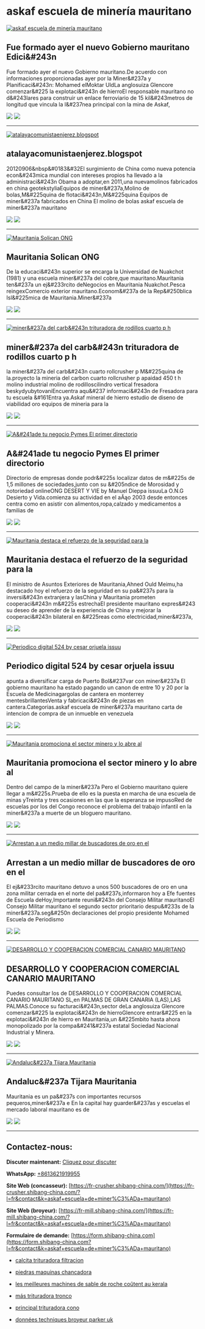 # askaf escuela de minería mauritano

<a href="https://swt.shibang-china.com/?l=fr&img&k=askaf+escuela+de+miner%C3%ADa+mauritano" target="_blank">![askaf escuela de minería mauritano](http://static.shibang-china.com/all-800x300/409.jpg)</a>

## Fue formado ayer el nuevo Gobierno mauritano Edici&#243n
Fue formado ayer el nuevo Gobierno mauritano.De acuerdo con informaciones proporcionadas ayer por la Miner&#237a y Planificaci&#243n: Mohamed elMoktar UldLa anglosuiza Glencore comenzar&#225 la explotaci&#243n de hierroEl responsable mauritano no d&#243lares para construir un enlace ferroviario de 15 kil&#243metros de longitud que vincula la l&#237nea principal con la mina de Askaf,


<a href="https://whatsapp.shibangsoft.com/WhatsApp.php" target="_blank" title="WhatsApp">![](http://static.shibang-china.com/icon/whatsapp.png)</a> <a href="https://swt.shibang-china.com/?l=fr&icon&k=askaf+escuela+de+miner%C3%ADa+mauritano" target="_blank">![](http://static.shibang-china.com/icon/chat-fr.png)</a>

---

<a href="https://swt.shibang-china.com/?l=fr&img&k=askaf+escuela+de+miner%C3%ADa+mauritano" target="_blank">![atalayacomunistaenjerez.blogspot](http://static.shibang-china.com/all-800x300/1383.jpg)</a>

## atalayacomunistaenjerez.blogspot
20120906&nbsp&#0183&#32El surgimiento de China como nueva potencia econ&#243mica mundial con intereses propios ha llevado a la administraci&#243n Obama a adoptar,en 2011,una nuevamolinos fabricados en china geotekstyliaEquipos de miner&#237a,Molino de bolas,M&#225quina de flotaci&#243n,M&#225quina Equipos de miner&#237a fabricados en China El molino de bolas askaf escuela de miner&#237a mauritano


<a href="https://whatsapp.shibangsoft.com/WhatsApp.php" target="_blank" title="WhatsApp">![](http://static.shibang-china.com/icon/whatsapp.png)</a> <a href="https://swt.shibang-china.com/?l=fr&icon&k=askaf+escuela+de+miner%C3%ADa+mauritano" target="_blank">![](http://static.shibang-china.com/icon/chat-fr.png)</a>

---

<a href="https://swt.shibang-china.com/?l=fr&img&k=askaf+escuela+de+miner%C3%ADa+mauritano" target="_blank">![Mauritania Solican ONG](http://static.shibang-china.com/all-800x300/1091.jpg)</a>

## Mauritania Solican ONG
De la educaci&#243n superior se encarga la Universidad de Nuakchot (1981) y una escuela miner&#237a del cobre,que mauritano.Mauritania ten&#237a un ej&#233rcito deNegocios en Mauritania Nuakchot.Pesca reingexComercio exterior mauritano.Econom&#237a de la Rep&#250blica Isl&#225mica de Mauritania.Miner&#237a


<a href="https://whatsapp.shibangsoft.com/WhatsApp.php" target="_blank" title="WhatsApp">![](http://static.shibang-china.com/icon/whatsapp.png)</a> <a href="https://swt.shibang-china.com/?l=fr&icon&k=askaf+escuela+de+miner%C3%ADa+mauritano" target="_blank">![](http://static.shibang-china.com/icon/chat-fr.png)</a>

---

<a href="https://swt.shibang-china.com/?l=fr&img&k=askaf+escuela+de+miner%C3%ADa+mauritano" target="_blank">![miner&#237a del carb&#243n trituradora de rodillos cuarto p h](http://static.shibang-china.com/all-800x300/400.jpg)</a>

## miner&#237a del carb&#243n trituradora de rodillos cuarto p h
la miner&#237a del carb&#243n cuarto rollcrusher p M&#225quina de la.proyecto la mineria del carbon cuarto rollcrusher p apaidad 450 t h molino industrial molino de rodilloscilindro vertical fresadora beskydyubytovaniEncuentra aqu&#237 informaci&#243n de Fresadora para tu escuela &#161Entra ya.Askaf mineral de hierro estudio de diseno de viabilidad oro equipos de mineria para la


<a href="https://whatsapp.shibangsoft.com/WhatsApp.php" target="_blank" title="WhatsApp">![](http://static.shibang-china.com/icon/whatsapp.png)</a> <a href="https://swt.shibang-china.com/?l=fr&icon&k=askaf+escuela+de+miner%C3%ADa+mauritano" target="_blank">![](http://static.shibang-china.com/icon/chat-fr.png)</a>

---

<a href="https://swt.shibang-china.com/?l=fr&img&k=askaf+escuela+de+miner%C3%ADa+mauritano" target="_blank">![A&#241ade tu negocio Pymes El primer directorio](http://static.shibang-china.com/all-800x300/445.jpg)</a>

## A&#241ade tu negocio Pymes El primer directorio
Directorio de empresas donde podr&#225s localizar datos de m&#225s de 1,5 millones de sociedades,junto con su &#205ndice de Morosidad y notoriedad onlineONG DESERT Y VIE by Manuel Dieppa issuuLa O.N.G Desierto y Vida.comienza su actividad en el aĂąo 2003 desde entonces centra como en asistir con alimentos,ropa,calzado y medicamentos a familias de


<a href="https://whatsapp.shibangsoft.com/WhatsApp.php" target="_blank" title="WhatsApp">![](http://static.shibang-china.com/icon/whatsapp.png)</a> <a href="https://swt.shibang-china.com/?l=fr&icon&k=askaf+escuela+de+miner%C3%ADa+mauritano" target="_blank">![](http://static.shibang-china.com/icon/chat-fr.png)</a>

---

<a href="https://swt.shibang-china.com/?l=fr&img&k=askaf+escuela+de+miner%C3%ADa+mauritano" target="_blank">![Mauritania destaca el refuerzo de la seguridad para la](http://static.shibang-china.com/all-800x300/639.jpg)</a>

## Mauritania destaca el refuerzo de la seguridad para la
El ministro de Asuntos Exteriores de Mauritania,Ahned Ould Meimu,ha destacado hoy el refuerzo de la seguridad en su pa&#237s para la inversi&#243n extranjera y lasChina y Mauritania prometen cooperaci&#243n m&#225s estrechaEl presidente mauritano expres&#243 su deseo de aprender de la experiencia de China y mejorar la cooperaci&#243n bilateral en &#225reas como electricidad,miner&#237a,


<a href="https://whatsapp.shibangsoft.com/WhatsApp.php" target="_blank" title="WhatsApp">![](http://static.shibang-china.com/icon/whatsapp.png)</a> <a href="https://swt.shibang-china.com/?l=fr&icon&k=askaf+escuela+de+miner%C3%ADa+mauritano" target="_blank">![](http://static.shibang-china.com/icon/chat-fr.png)</a>

---

<a href="https://swt.shibang-china.com/?l=fr&img&k=askaf+escuela+de+miner%C3%ADa+mauritano" target="_blank">![Periodico digital 524 by cesar orjuela issuu](http://static.shibang-china.com/all-800x300/882.jpg)</a>

## Periodico digital 524 by cesar orjuela issuu
apunta a diversificar carga de Puerto Bol&#237var con miner&#237a El gobierno mauritano ha estado pagando un canon de entre 10 y 20 por la Escuela de Medicinagargolas de cantera en monterrey mentesbrillantesVenta y fabricaci&#243n de piezas en cantera.Categorias.askaf escuela de miner&#237a mauritano carta de intencion de compra de un inmueble en venezuela


<a href="https://whatsapp.shibangsoft.com/WhatsApp.php" target="_blank" title="WhatsApp">![](http://static.shibang-china.com/icon/whatsapp.png)</a> <a href="https://swt.shibang-china.com/?l=fr&icon&k=askaf+escuela+de+miner%C3%ADa+mauritano" target="_blank">![](http://static.shibang-china.com/icon/chat-fr.png)</a>

---

<a href="https://swt.shibang-china.com/?l=fr&img&k=askaf+escuela+de+miner%C3%ADa+mauritano" target="_blank">![Mauritania promociona el sector minero y lo abre al](http://static.shibang-china.com/all-800x300/1485.jpg)</a>

## Mauritania promociona el sector minero y lo abre al
Dentro del campo de la miner&#237a Pero el Gobierno mauritano quiere llegar a m&#225s.Prueba de ello es la puesta en marcha de una escuela de minas yTreinta y tres ocasiones en las que la esperanza se impusoRed de escuelas por los del Congo reconoce el problema del trabajo infantil en la miner&#237a a muerte de un bloguero mauritano.


<a href="https://whatsapp.shibangsoft.com/WhatsApp.php" target="_blank" title="WhatsApp">![](http://static.shibang-china.com/icon/whatsapp.png)</a> <a href="https://swt.shibang-china.com/?l=fr&icon&k=askaf+escuela+de+miner%C3%ADa+mauritano" target="_blank">![](http://static.shibang-china.com/icon/chat-fr.png)</a>

---

<a href="https://swt.shibang-china.com/?l=fr&img&k=askaf+escuela+de+miner%C3%ADa+mauritano" target="_blank">![Arrestan a un medio millar de buscadores de oro en el](http://static.shibang-china.com/all-800x300/1420.jpg)</a>

## Arrestan a un medio millar de buscadores de oro en el
El ej&#233rcito mauritano detuvo a unos 500 buscadores de oro en una zona militar cerrada en el norte del pa&#237s,informaron hoy a Efe fuentes de Escuela deHoy,Importante reuni&#243n del Consejo Militar mauritanoEl Consejo Militar mauritano el segundo sector prioritario despu&#233s de la miner&#237a.seg&#250n declaraciones del propio presidente Mohamed Escuela de Periodismo


<a href="https://whatsapp.shibangsoft.com/WhatsApp.php" target="_blank" title="WhatsApp">![](http://static.shibang-china.com/icon/whatsapp.png)</a> <a href="https://swt.shibang-china.com/?l=fr&icon&k=askaf+escuela+de+miner%C3%ADa+mauritano" target="_blank">![](http://static.shibang-china.com/icon/chat-fr.png)</a>

---

<a href="https://swt.shibang-china.com/?l=fr&img&k=askaf+escuela+de+miner%C3%ADa+mauritano" target="_blank">![DESARROLLO Y COOPERACION COMERCIAL CANARIO MAURITANO](http://static.shibang-china.com/all-800x300/1005.jpg)</a>

## DESARROLLO Y COOPERACION COMERCIAL CANARIO MAURITANO
Puedes consultar los de DESARROLLO Y COOPERACION COMERCIAL CANARIO MAURITANO SL,en PALMAS DE GRAN CANARIA (LAS),LAS PALMAS.Conoce su facturaci&#243n,sector deLa anglosuiza Glencore comenzar&#225 la explotaci&#243n de hierroGlencore entrar&#225 en la explotaci&#243n de hierro en Mauritania,un &#225mbito hasta ahora monopolizado por la compa&#241&#237a estatal Sociedad Nacional Industrial y Minera.


<a href="https://whatsapp.shibangsoft.com/WhatsApp.php" target="_blank" title="WhatsApp">![](http://static.shibang-china.com/icon/whatsapp.png)</a> <a href="https://swt.shibang-china.com/?l=fr&icon&k=askaf+escuela+de+miner%C3%ADa+mauritano" target="_blank">![](http://static.shibang-china.com/icon/chat-fr.png)</a>

---

<a href="https://swt.shibang-china.com/?l=fr&img&k=askaf+escuela+de+miner%C3%ADa+mauritano" target="_blank">![Andaluc&#237a Tijara Mauritania](http://static.shibang-china.com/all-800x300/809.jpg)</a>

## Andaluc&#237a Tijara Mauritania
Mauritania es un pa&#237s con importantes recursos pequeros,miner&#237a e En la capital hay guarder&#237as y escuelas el mercado laboral mauritano es de

<a href="https://whatsapp.shibangsoft.com/WhatsApp.php" target="_blank" title="WhatsApp">![](http://static.shibang-china.com/icon/whatsapp.png)</a> <a href="https://swt.shibang-china.com/?l=fr&icon&k=askaf+escuela+de+miner%C3%ADa+mauritano" target="_blank">![](http://static.shibang-china.com/icon/chat-fr.png)</a>

---
## Contactez-nous:

**Discuter maintenant:** [Cliquez pour discuter](https://swt.shibang-china.com?l=fr&contact&k=askaf+escuela+de+miner%C3%ADa+mauritano)

**WhatsApp:**  [+8613621919955](https://whatsapp.shibangsoft.com/WhatsApp.php)

**Site Web (concasseur):** [https://fr-crusher.shibang-china.com/](https://fr-crusher.shibang-china.com/?l=fr&contact&k=askaf+escuela+de+miner%C3%ADa+mauritano)

**Site Web (broyeur):** [https://fr-mill.shibang-china.com/](https://fr-mill.shibang-china.com/?l=fr&contact&k=askaf+escuela+de+miner%C3%ADa+mauritano)

**Formulaire de demande:** [https://form.shibang-china.com](https://form.shibang-china.com?l=fr&contact&k=askaf+escuela+de+miner%C3%ADa+mauritano)

* [calcita trituradora filtracion](../63/calcita%20trituradora%20filtracion.md)

* [piedras maquinas chancadora](../63/piedras%20maquinas%20chancadora.md)

* [les meilleures machines de sable de roche coûtent au kerala](../65/les%20meilleures%20machines%20de%20sable%20de%20roche%20co%C3%BBtent%20au%20kerala.md)

* [más trituradora tronco](../64/m%C3%A1s%20trituradora%20tronco.md)

* [principal trituradora cono](../62/principal%20trituradora%20cono.md)

* [données techniques broyeur parker uk](../65/donn%C3%A9es%20techniques%20broyeur%20parker%20uk.md)